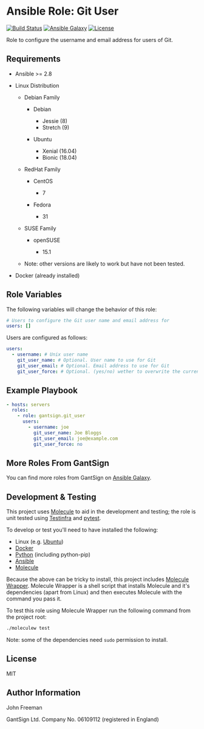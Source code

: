 Ansible Role: Git User
======================

[![Build Status](https://travis-ci.com/gantsign/ansible_role_git_user.svg?branch=master)](https://travis-ci.com/gantsign/ansible_role_git_user)
[![Ansible Galaxy](https://img.shields.io/badge/ansible--galaxy-gantsign.git__user-blue.svg)](https://galaxy.ansible.com/gantsign/git_user)
[![License](https://img.shields.io/badge/license-MIT-blue.svg)](https://raw.githubusercontent.com/gantsign/ansible_role_git_user/master/LICENSE)

Role to configure the username and email address for users of Git.

Requirements
------------

* Ansible >= 2.8

* Linux Distribution

    * Debian Family

        * Debian

            * Jessie (8)
            * Stretch (9)

        * Ubuntu

            * Xenial (16.04)
            * Bionic (18.04)

    * RedHat Family

        * CentOS

            * 7

        * Fedora

            * 31

    * SUSE Family

        * openSUSE

            * 15.1

    * Note: other versions are likely to work but have not been tested.

* Docker (already installed)

Role Variables
--------------

The following variables will change the behavior of this role:

```yaml
# Users to configure the Git user name and email address for
users: []
```

Users are configured as follows:

```yaml
users:
  - username: # Unix user name
    git_user_name: # Optional. User name to use for Git
    git_user_email: # Optional. Email address to use for Git
    git_user_force: # Optional. (yes/no) wether to overwrite the current values
```

Example Playbook
----------------

```yaml
- hosts: servers
  roles:
    - role: gantsign.git_user
      users:
        - username: joe
          git_user_name: Joe Bloggs
          git_user_email: joe@example.com
          git_user_force: no
```

More Roles From GantSign
------------------------

You can find more roles from GantSign on
[Ansible Galaxy](https://galaxy.ansible.com/gantsign).

Development & Testing
---------------------

This project uses [Molecule](http://molecule.readthedocs.io/) to aid in the
development and testing; the role is unit tested using
[Testinfra](http://testinfra.readthedocs.io/) and
[pytest](http://docs.pytest.org/).

To develop or test you'll need to have installed the following:

* Linux (e.g. [Ubuntu](http://www.ubuntu.com/))
* [Docker](https://www.docker.com/)
* [Python](https://www.python.org/) (including python-pip)
* [Ansible](https://www.ansible.com/)
* [Molecule](http://molecule.readthedocs.io/)

Because the above can be tricky to install, this project includes
[Molecule Wrapper](https://github.com/gantsign/molecule-wrapper). Molecule
Wrapper is a shell script that installs Molecule and it's dependencies (apart
from Linux) and then executes Molecule with the command you pass it.

To test this role using Molecule Wrapper run the following command from the
project root:

```bash
./moleculew test
```

Note: some of the dependencies need `sudo` permission to install.

License
-------

MIT

Author Information
------------------

John Freeman

GantSign Ltd.
Company No. 06109112 (registered in England)
